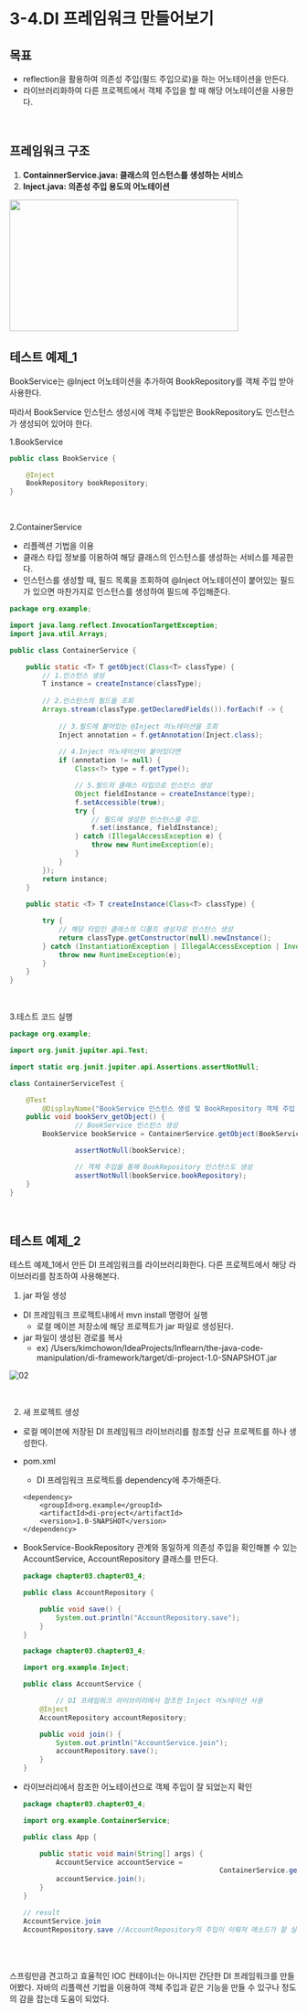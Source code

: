 # 3-4.DI 프레임워크 만들어보기

## 목표

- reflection을 활용하여 의존성 주입(필드 주입으로)을 하는 어노테이션을 만든다.
- 라이브러리화하여 다른 프로젝트에서 객체 주입을 할 때 해당 어노테이션을 사용한다.

<br/>

## 프레임워크 구조

1. **ContainnerService.java: 클래스의 인스턴스를 생성하는 서비스**
2. **Inject.java: 의존성 주입 용도의 어노테이션**

<img src="https://user-images.githubusercontent.com/52793122/155519949-d274652e-d227-4880-8bef-68c30e521fb2.png"  width="400" height="230"/>

<br/>

## 테스트 예제_1
BookService는 @Inject 어노테이션을 추가하여 BookRepository를 객체 주입 받아 사용한다.

따라서 BookService 인스턴스 생성시에 객체 주입받은 BookRepository도 인스턴스가 생성되어 있어야 한다. 

1.BookService

```java
public class BookService {

    @Inject
    BookRepository bookRepository;
}
```
<br/>

2.ContainerService

- 리플렉션 기법을 이용
- 클래스 타입 정보를 이용하여 해당 클래스의 인스턴스를 생성하는 서비스를 제공한다.
- 인스턴스를 생성할 때, 필드 목록을 조회하여 @Inject 어노테이션이 붙어있는 필드가 있으면 마찬가지로 인스턴스를 생성하여 필드에 주입해준다.

```java
package org.example;

import java.lang.reflect.InvocationTargetException;
import java.util.Arrays;

public class ContainerService {

    public static <T> T getObject(Class<T> classType) {
        // 1.인스턴스 생성
        T instance = createInstance(classType);
        
        // 2.인스턴스의 필드들 조회
        Arrays.stream(classType.getDeclaredFields()).forEach(f -> {
            
            // 3.필드에 붙어있는 @Inject 어노테이션을 조회
            Inject annotation = f.getAnnotation(Inject.class);
            
            // 4.Inject 어노테이션이 붙어있다면
            if (annotation != null) {
                Class<?> type = f.getType();

                // 5.필드의 클래스 타입으로 인스턴스 생성
                Object fieldInstance = createInstance(type);
                f.setAccessible(true);
                try {
                    // 필드에 생성한 인스턴스를 주입.
                    f.set(instance, fieldInstance);
                } catch (IllegalAccessException e) {
                    throw new RuntimeException(e);
                }
            }
        });
        return instance;
    }
    
    public static <T> T createInstance(Class<T> classType) {

        try {
            // 해당 타입인 클래스의 디폴트 생성자로 인스턴스 생성
            return classType.getConstructor(null).newInstance();
        } catch (InstantiationException | IllegalAccessException | InvocationTargetException | NoSuchMethodException e) {
            throw new RuntimeException(e);
        }
    }
}
```
<br/>

3.테스트 코드 실행

```java
package org.example;

import org.junit.jupiter.api.Test;

import static org.junit.jupiter.api.Assertions.assertNotNull;

class ContainerServiceTest {

    @Test
		@DisplayName("BookService 인스턴스 생성 및 BookRepository 객체 주입 - 성공")
    public void bookServ_getObject() {
				// BookService 인스턴스 생성
        BookService bookService = ContainerService.getObject(BookService.class);

				assertNotNull(bookService);

				// 객체 주입을 통해 BookRepository 인스턴스도 생성
				assertNotNull(bookService.bookRepository);
    }
}
```
<br/>

## 테스트 예제_2

테스트 예제_1에서 만든 DI 프레임워크를 라이브러리화한다. 다른 프로젝트에서 해당 라이브러리를 참조하여 사용해본다. 

1. jar 파일 생성

- DI 프레임워크 프로젝트내에서 mvn install 명령어 실행
    - 로컬 메이븐 저장소에 해당 프로젝트가 jar 파일로 생성된다.
- jar 파일이 생성된 경로를 복사
    - ex) /Users/kimchowon/IdeaProjects/Inflearn/the-java-code-manipulation/di-framework/target/di-project-1.0-SNAPSHOT.jar

![02](https://user-images.githubusercontent.com/52793122/155519958-5c77e34a-ecfd-411e-a72f-fc2611e633b7.png)

<br/>

2. 새 프로젝트 생성

- 로컬 메이븐에 저장된 DI 프레임워크 라이브러리를 참조할 신규 프로젝트를 하나 생성한다.
- pom.xml
    - DI 프레임워크 프로젝트를 dependency에 추가해준다.
    
    ```
    <dependency>
        <groupId>org.example</groupId>
        <artifactId>di-project</artifactId>
        <version>1.0-SNAPSHOT</version>
    </dependency>
    ```
    

- BookService-BookRepository 관계와 동일하게 의존성 주입을 확인해볼 수 있는 AccountService, AccountRepository 클래스를 만든다.
    
    ```java
    package chapter03.chapter03_4;
    
    public class AccountRepository {
    
        public void save() {
            System.out.println("AccountRepository.save");
        }
    }
    ```
    
    ```java
    package chapter03.chapter03_4;
    
    import org.example.Inject;
    
    public class AccountService {
    
    		// DI 프레임워크 라이브러리에서 참조한 Inject 어노테이션 사용
        @Inject
        AccountRepository accountRepository;
    
        public void join() {
            System.out.println("AccountService.join");
            accountRepository.save();
        }
    }
    ```
    
- 라이브러리에서 참조한 어노테이션으로 객체 주입이 잘 되었는지 확인
    
    ```java
    package chapter03.chapter03_4;
    
    import org.example.ContainerService;
    
    public class App {
    
        public static void main(String[] args) {
            AccountService accountService = 
    												ContainerService.getObject(AccountService.class);
            accountService.join();
        }
    }
    
    // result
    AccountService.join
    AccountRepository.save //AccountRepository의 주입이 이뤄져 메소드가 잘 실행되었다.
    ```
    
<br/>
<br/>

스프링만큼 견고하고 효율적인 IOC 컨테이너는 아니지만 간단한 DI 프레임워크를 만들어봤다.
자바의 리플렉션 기법을 이용하여 객체 주입과 같은 기능을 만들 수 있구나 정도의 감을 잡는데 도움이 되었다.